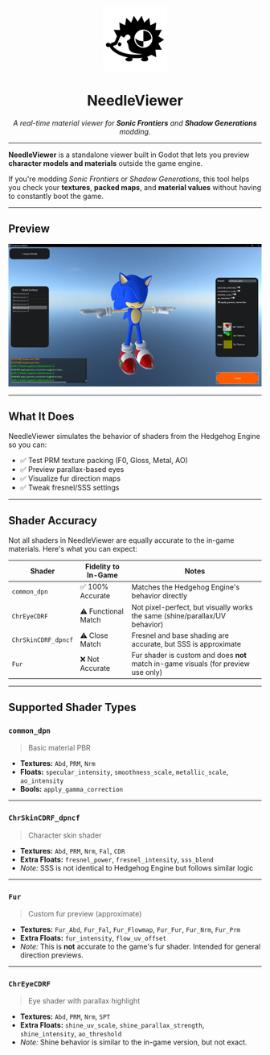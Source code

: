 <p align="center">
  <img src="https://github.com/Wunaa/NeedleViewer/blob/main/sys.png" width="128" height="128" alt="NeedleViewer Logo" />
</p>

<h1 align="center">NeedleViewer</h1>

<p align="center"><em>
A real-time material viewer for <strong>Sonic Frontiers</strong> and <strong>Shadow Generations</strong> modding.
</em></p>

---

**NeedleViewer** is a standalone viewer built in Godot that lets you preview **character models and materials** outside the game engine.

If you're modding *Sonic Frontiers* or *Shadow Generations*, this tool helps you check your **textures**, **packed maps**, and **material values** without having to constantly boot the game.

---

## Preview

<img src="https://github.com/Wunaa/NeedleViewer/blob/main/Preview.png" alt="NeedleViewer Preview" />

---

## What It Does

NeedleViewer simulates the behavior of shaders from the Hedgehog Engine so you can:

- ✅ Test PRM texture packing (F0, Gloss, Metal, AO)
- ✅ Preview parallax-based eyes
- ✅ Visualize fur direction maps
- ✅ Tweak fresnel/SSS settings
  
---

## Shader Accuracy

Not all shaders in NeedleViewer are equally accurate to the in-game materials. Here's what you can expect:

| Shader           | Fidelity to In-Game | Notes |
|------------------|---------------------|-------|
| `common_dpn`     | ✅ 100% Accurate     | Matches the Hedgehog Engine's behavior directly |
| `ChrEyeCDRF`     | ⚠️ Functional Match  | Not pixel-perfect, but visually works the same (shine/parallax/UV behavior) |
| `ChrSkinCDRF_dpncf` | ⚠️ Close Match   | Fresnel and base shading are accurate, but SSS is approximate |
| `Fur`            | ❌ Not Accurate      | Fur shader is custom and does **not** match in-game visuals (for preview use only) |

---

## Supported Shader Types

### `common_dpn`
> Basic material PBR  
- **Textures:** `Abd`, `PRM`, `Nrm`  
- **Floats:** `specular_intensity`, `smoothness_scale`, `metallic_scale`, `ao_intensity`  
- **Bools:** `apply_gamma_correction`

---

### `ChrSkinCDRF_dpncf`
> Character skin shader  
- **Textures:** `Abd`, `PRM`, `Nrm`, `Fal`, `CDR`  
- **Extra Floats:** `fresnel_power`, `fresnel_intensity`, `sss_blend`  
- *Note:* SSS is not identical to Hedgehog Engine but follows similar logic

---

### `Fur`
> Custom fur preview (approximate)  
- **Textures:** `Fur_Abd`, `Fur_Fal`, `Fur_Flowmap`, `Fur_Fur`, `Fur_Nrm`, `Fur_Prm`  
- **Extra Floats:** `fur_intensity`, `flow_uv_offset`  
- *Note:* This is **not** accurate to the game's fur shader. Intended for general direction previews.

---

### `ChrEyeCDRF`
> Eye shader with parallax highlight  
- **Textures:** `Abd`, `PRM`, `Nrm`, `SPT`  
- **Extra Floats:** `shine_uv_scale`, `shine_parallax_strength`, `shine_intensity`, `ao_threshold`  
- *Note:* Shine behavior is similar to the in-game version, but not exact.
